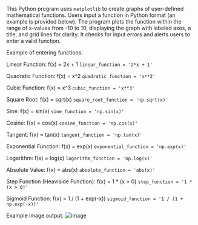 This Python program uses `matplotlib` to create graphs of user-defined mathematical functions. Users input a function in Python format (an example is provided below). The program plots the function within the range of x-values from -10 to 10, displaying the graph with labeled axes, a title, and grid lines for clarity. It checks for input errors and alerts users to enter a valid function.

Example of entering functions:

Linear Function: f(x) = 2x + 1
` linear_function = '2*x + 1' `

Quadratic Function: f(x) = x^2
` quadratic_function = 'x**2' `

Cubic Function: f(x) = x^3
` cubic_function = 'x**3' `

Square Root: f(x) = sqrt(x)
` square_root_function = 'np.sqrt(x)' `

Sine: f(x) = sin(x)
` sine_function = 'np.sin(x)' `

Cosine: f(x) = cos(x)
` cosine_function = 'np.cos(x)' `

Tangent: f(x) = tan(x)
` tangent_function = 'np.tan(x)' `

Exponential Function: f(x) = exp(x)
` exponential_function = 'np.exp(x)' `

Logarithm: f(x) = log(x)
` logarithm_function = 'np.log(x)' `

Absolute Value: f(x) = abs(x)
` absolute_function = 'abs(x)' `

Step Function (Heaviside Function): f(x) = 1 * (x > 0)
` step_function = '1 * (x > 0)' `

Sigmoid Function: f(x) = 1 / (1 + exp(-x))
` sigmoid_function = '1 / (1 + np.exp(-x))' `


Example image output:
![image](https://github.com/7GitGuru/FunctionPlotter/assets/154711952/385e799d-4962-4b23-92be-2a0ba31e3894)

